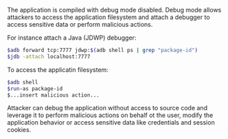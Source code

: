 The application is compiled with debug mode disabled. Debug mode allows attackers to access the application filesystem
and attach a debugger to access sensitive data or perform malicious actions.

For instance attach a Java (JDWP) debugger:

 ```bash
$adb forward tcp:7777 jdwp:$(adb shell ps | grep "package-id")
$jdb -attach localhost:7777
```

To access the applicatin filesystem:

```bash
$adb shell
$run-as package-id
$...insert malicious action...
```  

Attacker can debug the application without access to source code and leverage it to perform malicious actions on behalf
ot the user, modify the application behavior or access sensitive data like credentials and session cookies.
